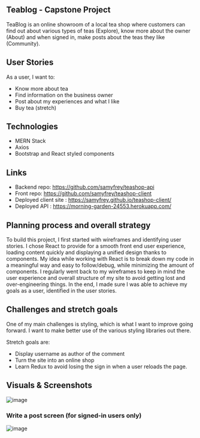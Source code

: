 ## Teablog - Capstone Project

TeaBlog is an online showroom of a local tea shop where customers can find out about various types of teas (Explore), know more about the owner (About) and when signed in, make posts about the teas they like (Community).

## User Stories
As a user, I want to: 
- Know more about tea
- Find information on the business owner
- Post about my experiences and what I like 
- Buy tea (stretch)


## Technologies

- MERN Stack 
- Axios
- Bootstrap and React styled components 

## Links

- Backend repo: https://github.com/samyfrey/teashop-api
- Front repo: https://github.com/samyfrey/teashop-client
- Deployed client site : https://samyfrey.github.io/teashop-client/
- Deployed API : https://morning-garden-24553.herokuapp.com/


## Planning process and overall strategy
To build this project, I first started with wireframes and identifying user stories. 
I chose React to provide for a smooth front end user experience, loading content quickly and displaying a unified design thanks to components. 
My idea while working with React is to break down my code in a meaningful way and easy to follow/debug, while minimizing the amount of components. 
I regularly went back to my wireframes to keep in mind the user experience and overall structure of my site to avoid getting lost and over-engineering things. In the end, I made sure I was able to achieve my goals as a user, identified in the user stories. 

## Challenges and stretch goals
One of my main challenges is styling, which is what I want to improve going forward. I want to make better use of the various styling libraries out there.

Stretch goals are: 
- Display username as author of the comment
- Turn the site into an online shop
- Learn Redux to avoid losing the sign in when a user reloads the page. 



## Visuals & Screenshots

![image](https://user-images.githubusercontent.com/89148403/157769091-9598d234-4e95-4e37-8ff0-f62f1d1cf84f.png)

### Write a post screen (for signed-in users only)

![image](https://user-images.githubusercontent.com/89148403/157769440-26dc9a49-3ef8-4592-a747-d40fbc2e43bb.png)
